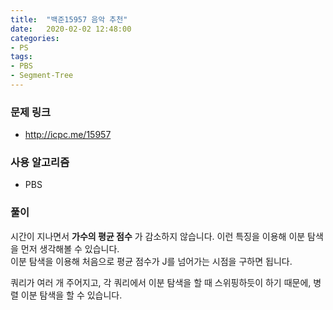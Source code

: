 ```yaml
---
title:  "백준15957 음악 추천"
date:   2020-02-02 12:48:00
categories:
- PS
tags:
- PBS
- Segment-Tree
---
```


### 문제 링크
* http://icpc.me/15957

### 사용 알고리즘
* PBS

### 풀이
시간이 지나면서 **가수의 평균 점수** 가 감소하지 않습니다. 이런 특징을 이용해 이분 탐색을 먼저 생각해볼 수 있습니다.<br>
이분 탐색을 이용해 처음으로 평균 점수가 J를 넘어가는 시점을 구하면 됩니다.

쿼리가 여러 개 주어지고, 각 쿼리에서 이분 탐색을 할 때 스위핑하듯이 하기 때문에, 병렬 이분 탐색을 할 수 있습니다.
